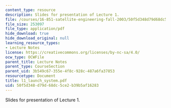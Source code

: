 ```yaml
---
content_type: resource
description: Slides for presentation of Lecture 1.
file: /courses/16-851-satellite-engineering-fall-2003/50f5d348d79d68dc5ce2b39b5af16283_l1_launch_system.pdf
file_size: 253097
file_type: application/pdf
hide_download: true
hide_download_original: null
learning_resource_types:
- Lecture Notes
license: https://creativecommons.org/licenses/by-nc-sa/4.0/
ocw_type: OCWFile
parent_title: Lecture Notes
parent_type: CourseSection
parent_uid: 3b549c67-355e-4f8c-928c-487a6fa37853
resourcetype: Document
title: l1_launch_system.pdf
uid: 50f5d348-d79d-68dc-5ce2-b39b5af16283
---
```

Slides for presentation of Lecture 1.